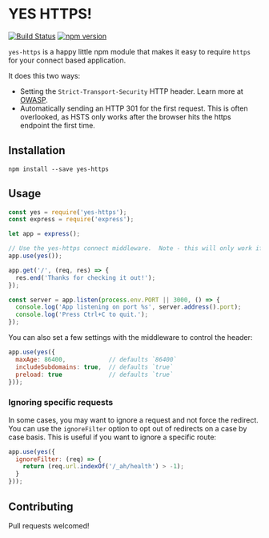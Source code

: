 # YES HTTPS!

[![Build Status](https://travis-ci.org/JustinBeckwith/yes-https.svg?branch=master)](https://travis-ci.org/JustinBeckwith/yes-https)
[![npm version](https://badge.fury.io/js/yes-https.svg)](https://badge.fury.io/js/yes-https)

`yes-https` is a happy little npm module that makes it easy to require `https` for your connect based application.

It does this two ways:
- Setting the `Strict-Transport-Security` HTTP header.  Learn more at [OWASP](https://www.owasp.org/index.php/HTTP_Strict_Transport_Security_Cheat_Sheet).
- Automatically sending an HTTP 301 for the first request.  This is often overlooked, as HSTS only works after the browser hits the https endpoint the first time.

## Installation

`npm install --save yes-https`

## Usage

```js
const yes = require('yes-https');
const express = require('express');

let app = express();

// Use the yes-https connect middleware.  Note - this will only work if NODE_ENV is set to production.
app.use(yes());

app.get('/', (req, res) => {
  res.end('Thanks for checking it out!');
});

const server = app.listen(process.env.PORT || 3000, () => {
  console.log('App listening on port %s', server.address().port);
  console.log('Press Ctrl+C to quit.');
});
```

You can also set a few settings with the middleware to control the header:

```js
app.use(yes({
  maxAge: 86400,            // defaults `86400`
  includeSubdomains: true,  // defaults `true`
  preload: true             // defaults `true`
}));
```

### Ignoring specific requests

In some cases, you may want to ignore a request and not force the redirect.  You can use the `ignoreFilter` option to opt out of redirects on a case by case basis.  This is useful if you want to ignore a specific route:

```js
app.use(yes({
  ignoreFilter: (req) => {
    return (req.url.indexOf('/_ah/health') > -1);
  }
}));
```

## Contributing

Pull requests welcomed!

